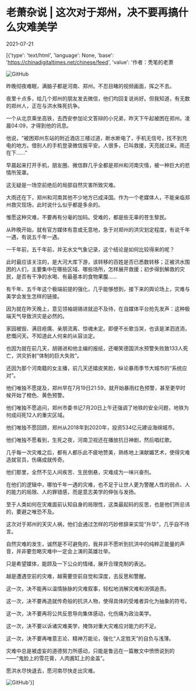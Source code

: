 # 老萧杂说 | 这次对于郑州，决不要再搞什么灾难美学

2021-07-21

[{'type': 'text/html', 'language': None, 'base': 'https://chinadigitaltimes.net/chinese/feed', 'value': '作者：秃笔的老萧

![GitHub](https://chinadigitaltimes.net/chinese/files/2021/07/post-668535-60f891ff72afa.)

昨晚彻夜难眠，满脑子都是河南、郑州。不忍目睹的视频画面，挥之不去。

夜里十点多，给几个郑州的朋友发去微信，他们均回复说尚好。但我知道，有无数的郑州人，正在与洪水殊死抗争。

一个从北京乘坐高铁，去西安参加论文答辩的小兄弟，昨天下午起被困在郑州。凌晨04:09，才得到他的讯息。

他说，“被困郑州东站的附近酒店三楼过道，断水断电了，手机无信号，找不到充电的地方。借别人的手机登录微信报平安。人很多，已叫救援，天亮就过来。雨还在下……”

早晨起来打开手机，朋友圈、微信群几乎全都是郑州和河南灾情，被一种巨大的悲情所笼罩。

这无疑是一场空前绝后的局部自然灾害所致灾难。

大雨还在下，郑州和河南其他不少地方已成泽国。作为一个老媒体人，不能亲临郑州救灾现场，此时说什么似乎都是多余的。

惟愿这种灾难，不要再有分毫的加码。受难的，都是些无辜的苍生黎民。

从昨晚开始，就有官方媒体有意或无意地，急于对郑州的洪灾划定程度，有说千年一遇，有说五千年一遇。

一千年前，五千年前，并无水文气象记录，这个结论是如何比较得来的呢？

此时最应该关注的，是大河大库下游，该转移的百姓是否已悉数转移；正被洪水围困的人们，主要集中在哪些区域、哪些场所，怎样展开救援；初步得到解救的灾民，是否有干净的水喝、有最基本的食物果腹……

有千年、五千年这个极端前提的强化，几乎能够想到，接下来的舆论场上，灾难与美学会发生怎样的链接。

因为就在昨天晚上，意见领袖胡锡进就迫不及待，在自媒体平台抢先发声：这种极端天气导致洪灾是必然的。

家园被毁、满目疮痍、亲朋流离、惊魂未定。即便不长歌当哭，也该是涕泗涟洏，悲慨问天。不知道此人何来的从容淡定。

也因为就在前几天，胡锡进和他主编的报纸，还嘲笑德国洪水预警失败致133人死亡，洪灾折射“体制的巨大失败”。

还因为那个河南籍的女主播，前几天还嬉皮笑脸，纵论暴雨季节大城市的“系统应对”。

他们唯独不愿提及，郑州早在7月19日21:59，就开始暴雨红色预警，甚至更早时候开始了橙色、黄色预警。

他们唯独不愿追问，郑州市委书记7月20日上午还强调了地铁的安全问题，地铁为何成闷死12人的重灾区域。

他们唯独不愿回顾，郑州从2018年到2020年，投资534亿元建设海绵城市。

他们唯独不愿看到，生死之夜，河南卫视还在播放抗日神剧，然后唱红歌。

几乎每一次灾难之后，都有人都乐此不疲地赞美，熟练地上演献媚艺术，使得灾难造就官员，伤痛成就传奇。

他们那里，全然不见人间疾苦、生民倒悬，灾难成为一味兴奋剂。

在他们的逻辑中，哪怕千年一遇的灾难，也不足于让世人更为警醒人性的弱点、人的能力的局限、人的罪错感，而是意志美学的伸张与发扬。

至于人类如何在灾难面前认知自身的局限性，这类最起码的反思，也是他们所忌讳的，要避之唯恐不及。

这次对于郑州的天灾人祸，他们会通过怎样的巧妙修辞来实现“升华”，几乎自不待言。

自然灾难的发生，诚然是不可避免的，我并非不愿听到抗洪中的纯粹正能量的声音，并非要忽略灾难中一定会上演的英雄壮举。

只是希望媒体，能顾及一下公众的情绪，展开合理克制的表达。

越是遭遇空前的灾难，越需要空前自觉和深度，去反思和警醒。

这一次，决不能再以温情脉脉的灾难叙事，轻松地消解灾难和消弭追责。

这一次，决不要再造就传奇般的抗洪人物，使得具体的受难者异化为抽象的符号。

这一次，决不要再将公共反思导向集体感动，化伤痛为政治美学。

这一次，决不要以诉诸灾难美学，掩饰对重大灾难应对能力的不足。

这一次，决不要再唯意志论、精神万能论，强化“人定胜天”的自负与浅薄。

灾难中总是被虚妄的道德努力所感动，只能是鲁迅在一篇散文中愤愤说到的——“鬼脸上的雪花膏，人肉酱缸上的金盖”。

愿洪水尽快退去，愿河南尽快走出灾难。

![GitHub](https://chinadigitaltimes.net/chinese/files/2021/07/post-668535-60f89200b097c.)'}]